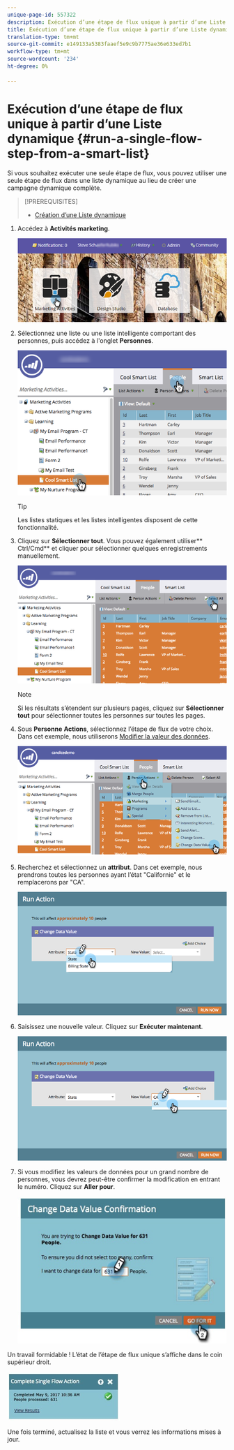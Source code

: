 ```yaml
---
unique-page-id: 557322
description: Exécution d’une étape de flux unique à partir d’une Liste dynamique - Documents marketing - Documentation du produit
title: Exécution d’une étape de flux unique à partir d’une Liste dynamique
translation-type: tm+mt
source-git-commit: e149133a5383faaef5e9c9b7775ae36e633ed7b1
workflow-type: tm+mt
source-wordcount: '234'
ht-degree: 0%

---
```



# Exécution d’une étape de flux unique à partir d’une Liste dynamique {#run-a-single-flow-step-from-a-smart-list}

Si vous souhaitez exécuter une seule étape de flux, vous pouvez utiliser une seule étape de flux dans une liste dynamique au lieu de créer une campagne dynamique complète.

>[!PREREQUISITES]
>
>* [Création d’une Liste dynamique](../../../../product-docs/core-marketo-concepts/smart-lists-and-static-lists/creating-a-smart-list/create-a-smart-list.md)

>



1. Accédez à **Activités marketing**.

   ![](assets/login-marketing-activities-1.png)

1. Sélectionnez une liste ou une liste intelligente comportant des personnes, puis accédez à l&#39;onglet **Personnes**.

   ![](assets/smartlistpeopletab-hands.png)

   >[!TIP]
   >
   >Les listes statiques et les listes intelligentes disposent de cette fonctionnalité.

1. Cliquez sur **Sélectionner tout**. Vous pouvez également utiliser** Ctrl/Cmd** et cliquer pour sélectionner quelques enregistrements manuellement.

   ![](assets/smartlist-selectallhand.png)

   >[!NOTE]
   >
   >Si les résultats s’étendent sur plusieurs pages, cliquez sur **Sélectionner tout** pour sélectionner toutes les personnes sur toutes les pages.

1. Sous **Personne** **Actions**, sélectionnez l’étape de flux de votre choix. Dans cet exemple, nous utiliserons [Modifier la valeur des données](../../../../product-docs/core-marketo-concepts/smart-campaigns/flow-actions/change-data-value.md).

   ![](assets/personactions-hands.png)

1. Recherchez et sélectionnez un **attribut**. Dans cet exemple, nous prendrons toutes les personnes ayant l’état &quot;Californie&quot; et le remplacerons par &quot;CA&quot;.

   ![](assets/runaction-hands.png)

1. Saisissez une nouvelle valeur. Cliquez sur **Exécuter maintenant**.

   ![](assets/runactionnewvalue-hands.png)

1. Si vous modifiez les valeurs de données pour un grand nombre de personnes, vous devrez peut-être confirmer la modification en entrant le numéro. Cliquez sur **Aller pour**.

   ![](assets/changedatavalue.jpg)

Un travail formidable ! L’état de l’étape de flux unique s’affiche dans le coin supérieur droit.

![](assets/completesingleflowaction.jpg)

Une fois terminé, actualisez la liste et vous verrez les informations mises à jour.
